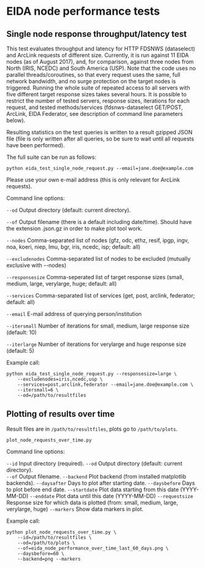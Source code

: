 EIDA node performance tests
===========================

Single node response throughput/latency test
--------------------------------------------

This test evaluates throughput and latency for HTTP FDSNWS (dataselect) and 
ArcLink requests of different size. Currently, it is run against 11 EIDA nodes 
(as of August 2017), and, for comparison, against three nodes from North 
(IRIS, NCEDC) and South America (USP). Note that the code uses no parallel
threads/coroutines, so that every request uses the same, full network 
bandwidth, and no surge protection on the target nodes is triggered.
Running the whole suite of repeated access to all servers with five
different target response sizes takes several hours. It is possible to restrict
the number of tested servers, response sizes, iterations for each request, and
tested methods/services (fdsnws-dataselect GET/POST, ArcLink, EIDA Federator,
see description of command line parameters below).

Resulting statistics on the test queries is written to a result 
gzipped JSON file (file is only written after all queries, so be sure to wait 
until all requests have been performed).

The full suite can be run as follows:

````
python eida_test_single_node_request.py --email=jane.doe@example.com
````

Please use your own e-mail address (this is only relevant for ArcLink 
requests).

Command line options:

  `--od`            Output directory (default: current directory).
                    
  `--of`            Output filename (there is a default including date/time).
                    Should have the extension .json.gz in order to make plot
                    tool work. 

  `--nodes`         Comma-separated list of nodes
                    (gfz, odc, ethz, resif, ipgp, ingv, noa, koeri, niep, lmu, 
                    bgr, iris, ncedc, isp; default: all)

  `--excludenodes`  Comma-separated list of nodes to be excluded (mutually
                    exclusive with --nodes)

  `--responsesize`  Comma-seperated list of target response sizes (small, 
                    medium, large, verylarge, huge; default: all)

  `--services`      Comma-separated list of services (get, post, arclink, 
                    federator; default: all)

  `--email`         E-mail address of querying person/institution

  `--itersmall`     Number of iterations for small, medium, large response size
                    (default: 10)

  `--iterlarge`     Number of iterations for verylarge and huge response size
                    (default: 5)

Example call:

````
python eida_test_single_node_request.py --responsesize=large \
    --excludenodes=iris,ncedc,usp \
    --services=post,arclink,federator --email=jane.doe@example.com \
    --itersmall=6 \
    --od=/path/to/resultfiles
````

Plotting of results over time
-----------------------------

Result files are in `/path/to/resultfiles`, plots go to `/path/to/plots`.

````
plot_node_requests_over_time.py
````

Command line options:

  `--id`            Input directory (required).
  `--od`            Output directory (default: current directory).                  
  `--of`            Output filename.
  `--backend`       Plot backend (from installed matplotlib backends).
  `--daysafter`     Days to plot after starting date.
  `--daysbefore`    Days to plot before end date.
  `--startdate`     Plot data starting from this date (YYYY-MM-DD)
  `--enddate`       Plot data until this date (YYYY-MM-DD)
  `--requestsize`   Response size for which data is plotted (from: small, 
                    medium, large, verylarge, huge)
  `--markers`       Show data markers in plot.


Example call:

````
python plot_node_requests_over_time.py \
    --id=/path/to/resultfiles \
    --od=/path/to/plots \
    --of=eida_node_performance_over_time_last_60_days.png \
    --daysbefore=60 \
    --backend=png --markers
````






